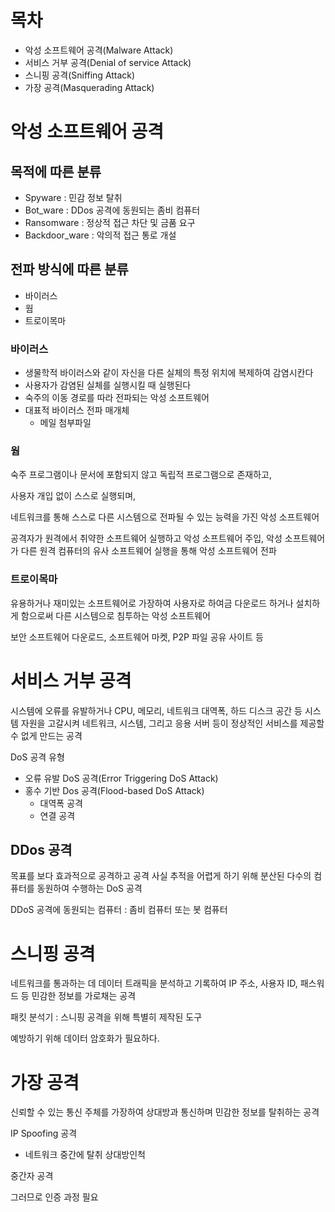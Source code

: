 # 목차 
* 악성 소프트웨어 공격(Malware Attack)
* 서비스 거부 공격(Denial of service Attack)
* 스니핑 공격(Sniffing Attack)
* 가장 공격(Masquerading Attack)


# 악성 소프트웨어 공격
## 목적에 따른 분류
* Spyware : 민감 정보 탈취
* Bot_ware : DDos 공격에 동원되는 좀비 컴퓨터
* Ransomware : 정상적 접근 차단 및 금품 요구
* Backdoor_ware : 악의적 접근 통로 개설

## 전파 방식에 따른 분류
* 바이러스
* 웜
* 트로이목마

### 바이러스
* 생물학적 바이러스와 같이 자신을 다른 실체의 특정 위치에 복제하여 감염시칸다
* 사용자가 감염된 실체를 실행시킬 때 실행된다
* 숙주의 이동 경로를 따라 전파되는 악성 소프트웨어
* 대표적 바이러스 전파 매개체
    * 메일 첨부파일

### 웜
숙주 프로그램이나 문서에 포함되지 않고 독립적 프로그램으로 존재하고, 

사용자 개입 없이 스스로 실행되며, 

네트워크를 통해 스스로 다른 시스템으로 전파될 수 있는 능력을 가진 악성 소프트웨어

공격자가 원격에서 취약한 소프트웨어 실행하고 악성 소프트웨어 주입, 악성 소프트웨어가 다른 원격 컴퓨터의 유사 소프트웨어 실행을 통해 악성 소프트웨어 전파

### 트로이목마
유용하거나 재미있는 소프트웨어로 가장하여 사용자로 하여금 다운로드 하거나 설치하게 함으로써 다른 시스템으로 침투하는 악성 소프트웨어

보안 소프트웨어 다운로드, 소프트웨어 마켓, P2P 파일 공유 사이트 등


# 서비스 거부 공격
시스템에 오류를 유발하거나 CPU, 메모리, 네트워크 대역폭, 하드 디스크 공간 등 시스템 자원을 고갈시켜 네트워크, 시스템, 그리고 응용 서버 등이 정상적인 서비스를 제공할 수 없게 만드는 공격

DoS 공격 유형
* 오류 유발 DoS 공격(Error Triggering DoS Attack)
* 홍수 기반 Dos 공격(Flood-based DoS Attack)
    * 대역폭 공격
    * 연결 공격

## DDos 공격
목표를 보다 효과적으로 공격하고 공격 사실 추적을 어렵게 하기 위해 분산된 다수의 컴퓨터를 동원하여 수행하는 DoS 공격

DDoS 공격에 동원되는 컴퓨터 : 좀비 컴퓨터 또는 봇 컴퓨터


# 스니핑 공격
네트워크를 통과하는 데 데이터 트래픽을 분석하고 기록하여 IP 주소, 사용자 ID, 패스워드 등 민감한 정보를 가로채는 공격

패킷 분석기 : 스니핑 공격을 위해 특별히 제작된 도구

예방하기 위해 데이터 암호화가 필요하다.


# 가장 공격
신뢰할 수 있는 통신 주체를 가장하여 상대방과 통신하며 민감한 정보를 탈취하는 공격

IP Spoofing 공격
* 네트워크 중간에 탈취 상대방인척

중간자 공격

그러므로 인증 과정 필요